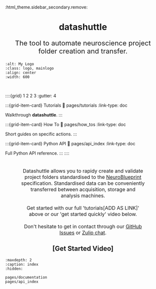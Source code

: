 :html_theme.sidebar_secondary.remove:

<title>[PAGE TITLE] &#8212;datashuttle</title>
<h1 style="text-align: center;"><b>datashuttle</b></h1>

<p style="text-align: center; font-size: 22px;">The tool to automate neuroscience project folder creation and transfer.</p>

```{image} _static/datashuttle-overview.png
:alt: My Logo
:class: logo, mainlogo
:align: center
:width: 600
```
<br>

::::{grid} 1 2 2 3
:gutter: 4

:::{grid-item-card} Tutorials
:link: pages/tutorials
:link-type: doc

Walkthrough **datashuttle**.
:::

:::{grid-item-card} How To
:link: pages/how_tos
:link-type: doc

Short guides on specific actions.
:::

:::{grid-item-card} Python API
:link: pages/api_index
:link-type: doc

Full Python API reference.
:::
::::

<p style="text-align: center; font-size: 16px; margin: 0.5cm auto 0.5cm; width: 80%;">
<br>
Datashuttle allows you to rapidy
create and validate project folders standardised to the
<a href="https://neuroblueprint.neuroinformatics.dev/">NeuroBlueprint</a> specification.
Standardised data can be conveniently transferred between
acquisition, storage and analysis machines.
<br><br>
Get started with our full 'tutorials[ADD AS LINK]' above or our 'get started quickly' video below.
<br><br>
Don't hesitate to get in contact through our
<a href="https://github.com/neuroinformatics-unit/datashuttle/issues">GitHub Issues</a>
or
<a href="https://neuroinformatics.zulipchat.com/#narrow/stream/405999-DataShuttle">Zulip chat</a>.
</p>

<h2 style="text-align: center;">[Get Started Video]</h2>


```{toctree}
:maxdepth: 2
:caption: index
:hidden:

pages/documentation
pages/api_index
```
